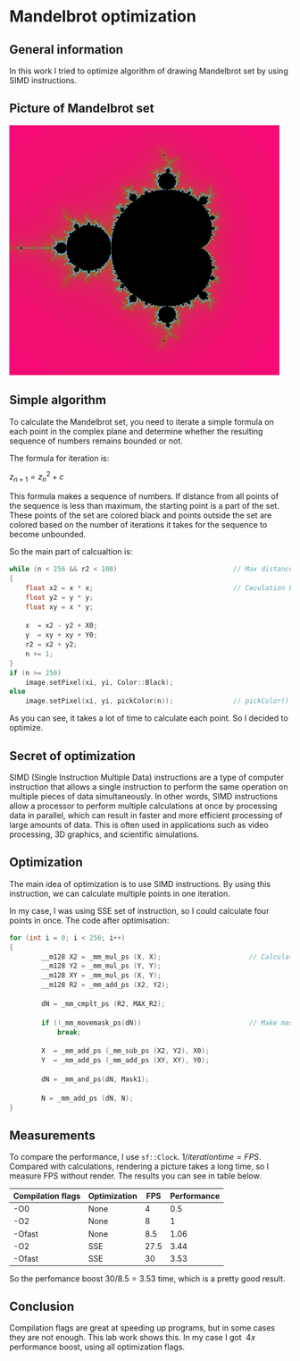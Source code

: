 # Mandelbrot optimization
## General information
In this work I tried to optimize algorithm of drawing Mandelbrot set by using SIMD instructions.

## Picture of Mandelbrot set
![Picture](img/MandelbrotSet.png)
## Simple algorithm
To calculate the Mandelbrot set, you need to iterate a simple formula on each point in the complex plane and
determine whether the resulting sequence of numbers remains bounded or not.

The formula for iteration is:

$z_{n+1} = z_n^2 + c$

This formula makes a sequence of numbers. If distance from all points of the sequence is less than maximum, the starting point is a part of the set. These points of the set are colored black and points outside the set are colored based on the number of iterations it takes for the sequence to become unbounded.

So the main part of calcualtion is:
~~~C++
while (n < 256 && r2 < 100)                             // Max distance between (0, 0) and (x, y) is 10
{
    float x2 = x * x;                                   // Caculation before to not calculate two times
    float y2 = y * y;
    float xy = x * y;

    x  = x2 - y2 + X0; 
    y  = xy + xy + Y0;
    r2 = x2 + y2;
    n += 1;
}
if (n >= 256)
    image.setPixel(xi, yi, Color::Black);
else
    image.setPixel(xi, yi, pickColor(n));               // pickColor() is a function that return sf::Color based on n.
~~~
As you can see, it takes a lot of time to calculate each point. So I decided to optimize.

## Secret of optimization
SIMD (Single Instruction Multiple Data) instructions are a type of computer instruction that allows a single instruction to perform the same operation on multiple pieces of data simultaneously. In other words, SIMD instructions allow a processor to perform multiple calculations at once by processing data in parallel, which can result in faster and more efficient processing of large amounts of data. This is often used in applications such as video processing, 3D graphics, and scientific simulations.

## Optimization

The main idea of optimization is to use SIMD instructions. By using this instruction, 
we can calculate multiple points in one iteration.

In my case, I was using SSE set of instruction, so I could calculate four points in once.
The code after optimisation:
~~~C++
for (int i = 0; i < 256; i++)
{
        __m128 X2 = _mm_mul_ps (X, X);                      // Calculations before
        __m128 Y2 = _mm_mul_ps (Y, Y);
        __m128 XY = _mm_mul_ps (X, Y);
        __m128 R2 = _mm_add_ps (X2, Y2);

        dN = _mm_cmplt_ps (R2, MAX_R2);

        if (!_mm_movemask_ps(dN))                           // Make mask from high bits of each float in dN
            break;

        X  = _mm_add_ps (_mm_sub_ps (X2, Y2), X0);
        Y  = _mm_add_ps (_mm_add_ps (XY, XY), Y0);

        dN = _mm_and_ps(dN, Mask1);

        N = _mm_add_ps (dN, N);
}
~~~
## Measurements

To compare the performance, I use ```sf::Clock```. $1/iteration time = FPS$. 
Compared with calculations, rendering a picture takes a long time, so I measure FPS without render. The results you can see in table below.

| Compilation flags | Optimization | FPS | Performance |
|-------------------|--------------|-----|-------------|
| -O0               |     None     | 4   |     0.5     |
| -O2               |     None     | 8   |      1      |
| -Ofast            |     None     | 8.5 |    1.06     |
| -O2               |     SSE      | 27.5|     3.44    |
| -Ofast            |     SSE      | 30  |     3.53    |

So the perfomance boost $30/8.5 = 3.53$ time, which is a pretty good result.

## Conclusion

Compilation flags are great at speeding up programs, but in some cases they are not enough. This lab work shows this. 
In my case I got $~4x$ performance boost, using all optimization flags.
